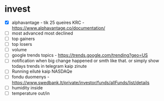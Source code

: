 # invest

- [x] alphavantage - tik 25 queires KRC - https://www.alphavantage.co/documentation/
- [ ] most advanced most declined
- [ ] top gainers
- [ ] top losers
- [ ] volume
- [ ] google trends topics - https://trends.google.com/trending?geo=US
- [ ] notification when big change happened or smth like that. or simply show todays trends in telegram kaip zinute
- [ ] Running eilutė kaip NASDAQe
- [ ] fondu duomenys - https://www.swedbank.lt/private/investor/funds/allFunds/list/details
- [ ] humidity inside
- [ ] temperature out/in